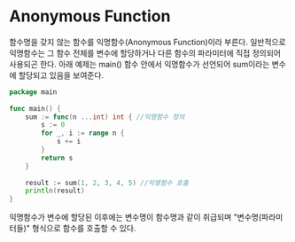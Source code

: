# Anonymous Function

함수명을 갖지 않는 함수를 익명함수(Anonymous Function)이라 부른다. 일반적으로 익명함수는 그 함수 전체를 변수에 할당하거나 다른 함수의 파라미터에 직접 정의되어 사용되곤 한다. 아래 예제는 main() 함수 안에서 익명함수가 선언되어 sum이라는 변수에 할당되고 있음을 보여준다.

~~~go
package main
 
func main() {
    sum := func(n ...int) int { //익명함수 정의
        s := 0
        for _, i := range n {
            s += i
        }
        return s
    }
 
    result := sum(1, 2, 3, 4, 5) //익명함수 호출
    println(result)
}
~~~

익명함수가 변수에 할당된 이후에는 변수명이 함수명과 같이 취급되며 "변수명(파라미터들)" 형식으로 함수를 호출할 수 있다.